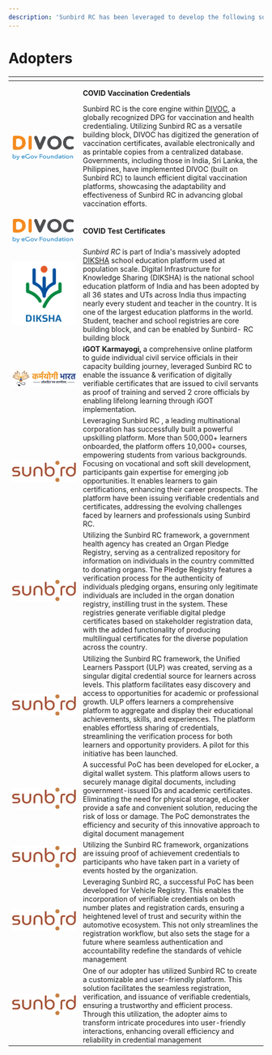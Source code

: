 ```yaml
---
description: 'Sunbird RC has been leveraged to develop the following solutions:'
---
```


# Adopters

<table><thead><tr><th width="126"> </th><th> </th></tr></thead><tbody><tr><td><img src="../.gitbook/assets/image (25).png" alt="" data-size="original"></td><td><p><strong>COVID Vaccination Credentials</strong></p><p>Sunbird RC is the core engine within <a href="https://divoc.dev/">DIVOC</a>, a globally recognized DPG for vaccination and health credentialing.  Utilizing Sunbird RC as a versatile building block, DIVOC has digitized the generation of vaccination certificates, available electronically and as printable copies from a centralized database. Governments, including those in India, Sri Lanka, the Philippines, have implemented DIVOC (built on Sunbird RC) to launch efficient digital vaccination platforms, showcasing the adaptability and effectiveness of Sunbird RC in advancing global vaccination efforts.</p></td></tr><tr><td><img src="../.gitbook/assets/image (25).png" alt="" data-size="original"></td><td><strong>COVID Test Certificates</strong></td></tr><tr><td><img src="../.gitbook/assets/image (27).png" alt="" data-size="original"></td><td><em>Sunbird RC</em> is part of India's massively adopted <a href="https://diksha.gov.in/">DIKSHA</a> school education platform used at population scale. Digital Infrastructure for Knowledge Sharing (DIKSHA) is the national school education platform of India and has been adopted by all 36 states and UTs across India thus impacting nearly every student and teacher in the country. It is one of the largest education platforms in the world. Student, teacher and school registries are core building block, and can be enabled by Sunbird- RC building block</td></tr><tr><td><img src="../.gitbook/assets/image (28).png" alt="" data-size="original"></td><td> <strong>iGOT Karmayogi,</strong> a comprehensive online platform to guide individual civil service officials in their capacity building journey,  leveraged Sunbird RC to enable the issuance &#x26; verification of digitally verifiable certificates that are issued to civil servants as proof of training and served 2 crore officials by enabling lifelong learning through iGOT implementation.</td></tr><tr><td><img src="../.gitbook/assets/image (2) (1).png" alt="" data-size="original"></td><td>Leveraging Sunbird RC , a leading multinational corporation has successfully built a powerful upskilling platform. More than 500,000+ learners onboarded, the platform offers 10,000+ courses, empowering students from various backgrounds. Focusing on vocational and soft skill development, participants gain expertise for emerging job opportunities. It enables learners to gain certifications, enhancing their career prospects. The platform have been issuing verifiable credentials and certificates, addressing the evolving challenges faced by learners and professionals using Sunbird RC.</td></tr><tr><td><img src="../.gitbook/assets/image (2) (1).png" alt="" data-size="original"></td><td>Utilizing the Sunbird RC framework, a government health agency has created an Organ Pledge Registry, serving as a centralized repository for information on individuals in the country committed to donating organs. The Pledge Registry features a verification process for the authenticity of individuals pledging organs, ensuring only legitimate individuals are included in the organ donation registry, instilling trust in the system. These registries generate verifiable digital pledge certificates based on stakeholder registration data, with the added functionality of producing multilingual certificates for the diverse population across the country.</td></tr><tr><td><img src="../.gitbook/assets/image (2) (1).png" alt="" data-size="original"></td><td>Utilizing the Sunbird RC framework, the Unified Learners Passport (ULP) was created, serving as a singular digital credential source for learners across levels. This platform facilitates easy discovery and access to opportunities for academic or professional growth. ULP offers learners a comprehensive platform to aggregate and display their educational achievements, skills, and experiences. The platform enables effortless sharing of credentials, streamlining the verification process for both learners and opportunity providers. A pilot for this initiative has been launched.</td></tr><tr><td><img src="../.gitbook/assets/image (2) (1).png" alt="" data-size="original"></td><td>A successful PoC has been developed for eLocker, a digital wallet system. This platform allows users to securely manage digital documents, including government-issued IDs and academic certificates. Eliminating the need for physical storage, eLocker provide a safe and convenient solution, reducing the risk of loss or damage. The PoC demonstrates the efficiency and security of this innovative approach to digital document management</td></tr><tr><td><img src="../.gitbook/assets/image (2) (1).png" alt="" data-size="original"></td><td>Utilizing the Sunbird RC framework, organizations are issuing proof of achievement credentials to participants who have taken part in a variety of events hosted by the organization.</td></tr><tr><td><img src="../.gitbook/assets/image (2) (1).png" alt="" data-size="original"></td><td>Leveraging Sunbird RC, a successful PoC has been developed for Vehicle Registry. This enables the incorporation of verifiable credentials on both number plates and registration cards, ensuring a heightened level of trust and security within the automotive ecosystem. This not only streamlines the registration workflow, but also sets the stage for a future where seamless authentication and accountability redefine the standards of vehicle management</td></tr><tr><td><img src="../.gitbook/assets/image (2) (1).png" alt="" data-size="original"></td><td>One of our adopter has utilized Sunbird RC to create a customizable and user-friendly platform. This solution facilitates the seamless registration, verification, and issuance of verifiable credentials, ensuring a trustworthy and efficient process. Through this utilization, the adopter aims to transform intricate procedures into user-friendly interactions, enhancing overall efficiency and reliability in credential management</td></tr></tbody></table>

